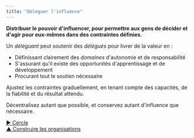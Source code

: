 ```yaml
---
title: "Déléguer l'influence"
---
```



**Distribuer le pouvoir d'influencer, pour permettre aux gens de décider et d'agir pour eux-mêmes dans des contraintes définies.**

Un <dfn data-info="Déléguant: Un individu ou groupe déléguant un domaine à d&apos;autres groupes ou individus.">déléguant</dfn> peut soutenir des <dfn data-info="Délégué: Un individu ou groupe acceptant la responsabilité pour un domaine leur étant délégué.">délégués</dfn> pour livrer de la valeur en :

- Définissant clairement des <dfn data-info="Domaine: Une zone d&apos;influence, activité et prise de décisions distincte au sein d&apos;une organisation.">domaines</dfn> d'autonomie et de responsabilité
- S'assurant qu'il existe des opportunités d'apprentissage et de développement
- Procurant tout le soutien nécessaire

Ajustez les contraintes graduellement, en tenant compte des capacités, de la fiabilité et du résultat attendu.

Décentralisez autant que possible, et conservez autant d'influence que nécessaire.

[&#9654; Cercle](circle.html)<br/>[&#9650; Construire les organisations](building-organizations.html)

